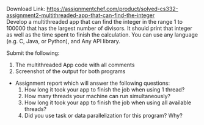 Download Link: https://assignmentchef.com/product/solved-cs332-assignment2-multithreaded-app-that-can-find-the-integer
<br>
Develop a multithreaded app that can find the integer in the range 1 to 100000 that has the largest number of divisors. It should print that integer as well as the time spent to finish the calculation. You can use any language (e.g. C, Java, or Python), and Any API library.

Submit the following:

<ol>

 <li>The multithreaded App code with all comments</li>

 <li>Screenshot of the output for both programs</li>

</ol>

<ul>

 <li>Assignment report which will answer the following questions:

  <ol>

   <li>How long it took your app to finish the job when using 1 thread?</li>

   <li>How many threads your machine can run simultaneously?</li>

   <li>How long it took your app to finish the job when using all available threads?</li>

   <li>Did you use task or data parallelization for this program? Why?</li>

  </ol></li>

</ul>